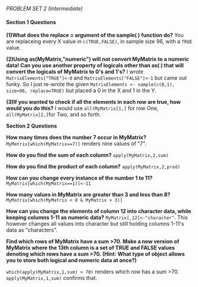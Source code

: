 
*PROBLEM SET 2 (Intermediate)*

#### **Section 1 Questions**

**(1)What does the replace = argument of the sample( ) function do?**
You are replaceing every X value in `c(TRUE,FALSE)`, in sample size 96, with a `TRUE` value.

**(2)Using as(MyMatrix,"numeric") will not convert MyMatrix to a numeric data! Can you use another property of logicals other than as( ) that will convert the logicals of MyMatrix to 0's and 1's?**
I wrote `MatrixElements["TRUE"]<-0` and `MatrixElements["FALSE"]<-1` but came out funky. So I just re-wrote the given `MatrixElements <- sample(c(0,1), size=96, replace=TRUE)` but placed a 0 in the X and 1 in the Y.


**(3)If you wanted to check if all the elements in each row are true, how would you do this?** 
I would use `all(MyMatrix[1,]` for row One, `all(MyMatrix[2,]`for Two, and so forth.

**Section 2 Questions**

**How many times does the number 7 occur in MyMatrix?**
`MyMatrix[which(MyMatrix==7)]` renders nine values of "7".

**How do you find the sum of each column?**
`apply(MyMatrix,2,sum)`

**How do you find the product of each column?**
`apply(MyMatrix,2,prod)`

**How can you change every instance of the number 1 to 11?**
` MyMatrix[which(MyMatrix==1)]<-11`

**How many values in MyMatrix are greater than 3 and less than 8?**
`MyMatrix[which(MyMatrix < 8 & MyMatrix > 3)]`

**How can you change the elements of column 12 into character data, while keeping columns 1-11 as numeric data?**
`MyMatrix[,12]<-"character"`. This however changes all values into character but still holding columns 1-11's data as "characters".

**Find which rows of MyMatrix have a sum >70. Make a new version of MyMatrix where the 13th column is a set of TRUE and FALSE values denoting which rows have a sum >70. (Hint: What type of object allows you to store both logical and numeric data at once?)**

`which(apply(MyMatrix,1,sum) > 70)` renders which row has a sum >70. `apply(MyMatrix,1,sum)` confirms that. 
